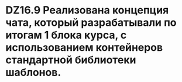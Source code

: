 # DZ16.9 Реализована концепция чата, который разрабатывали по итогам 1 блока курса, с использованием контейнеров стандартной библиотеки шаблонов.
